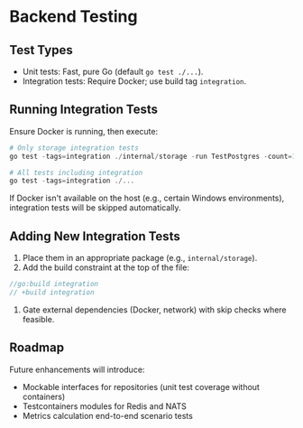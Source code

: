 # Backend Testing

## Test Types

- Unit tests: Fast, pure Go (default `go test ./...`).
- Integration tests: Require Docker; use build tag `integration`.

## Running Integration Tests

Ensure Docker is running, then execute:

```powershell
# Only storage integration tests
go test -tags=integration ./internal/storage -run TestPostgres -count=1

# All tests including integration
go test -tags=integration ./...
```

If Docker isn't available on the host (e.g., certain Windows environments), integration tests will be skipped automatically.

## Adding New Integration Tests

1. Place them in an appropriate package (e.g., `internal/storage`).
1. Add the build constraint at the top of the file:

```go
//go:build integration
// +build integration
```

1. Gate external dependencies (Docker, network) with skip checks where feasible.

## Roadmap

Future enhancements will introduce:

- Mockable interfaces for repositories (unit test coverage without containers)
- Testcontainers modules for Redis and NATS
- Metrics calculation end-to-end scenario tests
